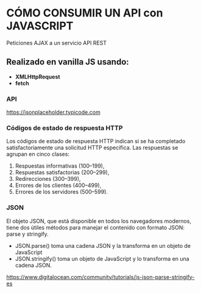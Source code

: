 # CÓMO CONSUMIR UN API con JAVASCRIPT
Peticiones AJAX a un servicio API REST

## Realizado en vanilla JS usando:
- **XMLHttpRequest**
- **fetch**

### API
https://jsonplaceholder.typicode.com

### Códigos de estado de respuesta HTTP
Los códigos de estado de respuesta HTTP indican si se ha completado satisfactoriamente una solicitud HTTP específica. Las respuestas se agrupan en cinco clases:

1. Respuestas informativas (100–199),
2. Respuestas satisfactorias (200–299),
3. Redirecciones (300–399),
4. Errores de los clientes (400–499),
5. Errores de los servidores (500–599).

### JSON
El objeto JSON, que está disponible en todos los navegadores modernos, tiene dos útiles métodos para manejar el contenido con formato JSON: parse y stringify. 

- JSON.parse() toma una cadena JSON y la transforma en un objeto de JavaScript 
- JSON.stringify() toma un objeto de JavaScript y lo transforma en una cadena JSON.

https://www.digitalocean.com/community/tutorials/js-json-parse-stringify-es

